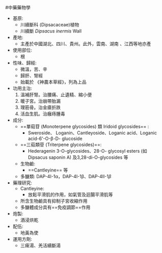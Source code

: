 #中藥藥物學
- 基原:
	- 川續斷科 (Dipsacaceae)植物
	- 川續斷 *Dipsacus inermis* Wall
- 產地:
	- 主產於中國湖北、四川、貴州。此外，雲南、湖南 、江西等地亦產
- 使用部位:
	- 根
- 性味、歸經:
	- 微溫，苦、辛
	- 歸肝、腎經
	- 始載於 《神農本草經》，列為上品
- 功用主治: 
	1. 溫補肝腎。治腰痛、止遺精、縮小便 
	2. 暖子宮。治崩帶胎漏 
	3. 理筋骨。治金瘡折跌 
	4. 活血生肌。治癰痔腫毒
- 成分:
	- ==單萜苷 (Monoterpene glycosides) 類 Iridoid glycosides== :
		- Sweroside、 Loganin、Cantleyoside、Loganic acid、Loganic acid-6'-O-β-D- glucoside 
	- ==三萜類苷 (Triterpene glycosides)==:
		- Hederagenin 3-O-glycosides、28-O- glycosyl esters (如Dipsacus saponin A) 及3,28-di-O-glycosides 等 
	- 生物鹼:
		- ==Cantleyine== 等
	-  多醣類: DAP-4I-1α，DAP-4I-1β、DAP-4II-1$\beta$
- 藥理研究:
	- Cantleyine: 
		- 放鬆平滑肌的作用，如氣管及迴腸平滑肌等 
	- 所含生物鹼具有抑制子宮收縮作用 
	- 多醣體成分具有==免疫調節==作用
- 炮製:
	- 酒浸烘乾
- 配伍:
	- 地黃為使
- 運用方劑:
	- 三痺湯、羌活續斷湯
